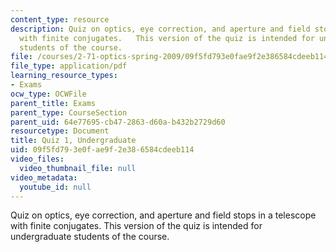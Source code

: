 ```yaml
---
content_type: resource
description: Quiz on optics, eye correction, and aperture and field stops in a telescope
  with finite conjugates.   This version of the quiz is intended for undergraduate
  students of the course.
file: /courses/2-71-optics-spring-2009/09f5fd793e0fae9f2e386584cdeeb114_MIT2_71S09_uquiz1.pdf
file_type: application/pdf
learning_resource_types:
- Exams
ocw_type: OCWFile
parent_title: Exams
parent_type: CourseSection
parent_uid: 64e77695-cb47-2863-d60a-b432b2729d60
resourcetype: Document
title: Quiz 1, Undergraduate
uid: 09f5fd79-3e0f-ae9f-2e38-6584cdeeb114
video_files:
  video_thumbnail_file: null
video_metadata:
  youtube_id: null
---
```

Quiz on optics, eye correction, and aperture and field stops in a telescope with finite conjugates.   This version of the quiz is intended for undergraduate students of the course.


